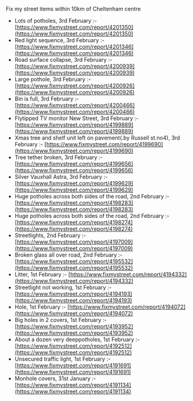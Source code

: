 Fix my street items within 10km of Cheltenham centre

<!-- fix_marker starts -->

- Lots of potholes, 3rd February :- [https://www.fixmystreet.com/report/4201350](https://www.fixmystreet.com/report/4201350)
- Red light sequence, 3rd February :- [https://www.fixmystreet.com/report/4201346](https://www.fixmystreet.com/report/4201346)
- Road surface collapse, 3rd February :- [https://www.fixmystreet.com/report/4200939](https://www.fixmystreet.com/report/4200939)
- Large pothole, 3rd February :- [https://www.fixmystreet.com/report/4200926](https://www.fixmystreet.com/report/4200926)
- Bin is full, 3rd February :- [https://www.fixmystreet.com/report/4200466](https://www.fixmystreet.com/report/4200466)
- Flytipped TV monitor New Street, 3rd February :- [https://www.fixmystreet.com/report/4199889](https://www.fixmystreet.com/report/4199889)
- Xmas tree and shelf unit left on pavement(.by Russell st.no4), 3rd February :- [https://www.fixmystreet.com/report/4199690](https://www.fixmystreet.com/report/4199690)
- Tree tether broken, 3rd February :- [https://www.fixmystreet.com/report/4199656](https://www.fixmystreet.com/report/4199656)
- Silver Vauxhall Astra, 3rd February :- [https://www.fixmystreet.com/report/4199629](https://www.fixmystreet.com/report/4199629)
- Huge potholes across both sides of the road, 2nd February :- [https://www.fixmystreet.com/report/4198283](https://www.fixmystreet.com/report/4198283)
- Huge potholes across both sides of the road, 2nd February :- [https://www.fixmystreet.com/report/4198274](https://www.fixmystreet.com/report/4198274)
- Streetlights, 2nd February :- [https://www.fixmystreet.com/report/4197009](https://www.fixmystreet.com/report/4197009)
- Broken glass all over road, 2nd February :- [https://www.fixmystreet.com/report/4195532](https://www.fixmystreet.com/report/4195532)
- Litter, 1st February :- [https://www.fixmystreet.com/report/4194332](https://www.fixmystreet.com/report/4194332)
- Streetlight not working, 1st February :- [https://www.fixmystreet.com/report/4194193](https://www.fixmystreet.com/report/4194193)
- Hole, 1st February :- [https://www.fixmystreet.com/report/4194072](https://www.fixmystreet.com/report/4194072)
- Big holes in 2 covers, 1st February :- [https://www.fixmystreet.com/report/4193952](https://www.fixmystreet.com/report/4193952)
- About a dozen very deeppotholes, 1st February :- [https://www.fixmystreet.com/report/4192512](https://www.fixmystreet.com/report/4192512)
- Unsecured traffic light, 1st February :- [https://www.fixmystreet.com/report/4191691](https://www.fixmystreet.com/report/4191691)
- Monhole covers, 31st January :- [https://www.fixmystreet.com/report/4191134](https://www.fixmystreet.com/report/4191134)

<!-- fix_marker ends -->